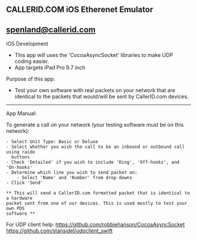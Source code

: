 CALLERID.COM
iOS Etherenet Emulator
---------------------
spenland@callerid.com
-------------------------------------------------------------------------------

iOS Development
 - This app will uses the 'CocoaAsyncSocket' libraries to make UDP coding easier.
 - App targets iPad Pro 9.7 inch
 
Purpose of this app:
 - Test your own software with real packets on your network that are identical to
 the packets that would/will be sent by CallerID.com devices.
 
-------------------------------------------------------------------------------

App Manual:

To generate a call on your network (your testing software must be on this network):

	- Select Unit Type: Basic or Deluxe
	- Select whether you wish the call to be an inbound or outbound call using raido
	  buttons
	- Check 'Detailed' if you wish to include 'Ring', 'Off-hooks', and 'On-hooks'
	- Determine which line you wish to send packet on:
		- Select 'Name' and 'Number' from drop downs
	- Click 'Send'
	
	** This will send a CallerID.com formatted packet that is identical to a hardware
	packet sent from one of our devices. This is used mostly to test your own POS 
	software **


For UDP client help:
https://github.com/robbiehanson/CocoaAsyncSocket
https://github.com/stansidel/udpclient_swift
